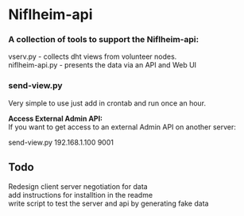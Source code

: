 # Niflheim-api

### A collection of tools to support the Niflheim-api:
vserv.py - collects dht views from volunteer nodes.  
niflheim-api.py - presents the data via an API and Web UI  

### send-view.py

Very simple to use just add in crontab and run once an hour.  

__Access External Admin API:__  
If you want to get access to an external Admin API on another server:  

send-view.py 192.168.1.100 9001  


## Todo

Redesign client server negotiation for data  
add instructions for installtion in the readme  
write script to test the server and api by generating fake data  

